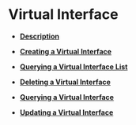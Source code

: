 # Virtual Interface<a name="en-dc_topic_0055025327"></a>

-   **[Description](description-1.md)**  

-   **[Creating a Virtual Interface](creating-a-virtual-interface.md)**  

-   **[Querying a Virtual Interface List](querying-a-virtual-interface-list.md)**  

-   **[Deleting a Virtual Interface](deleting-a-virtual-interface.md)**  

-   **[Querying a Virtual Interface](querying-a-virtual-interface.md)**  

-   **[Updating a Virtual Interface](updating-a-virtual-interface.md)**  


